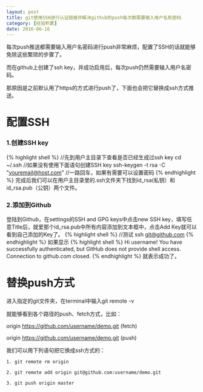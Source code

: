 ```yaml
---
layout: post
title: git使用SSH进行认证链接并解决github的push每次都需要输入用户名和密码
category: [经验积累]
date: 2016-06-16
---
```

每次push推送都需要输入用户名密码进行push非常麻烦，配置了SSH的话就能够免除这些繁琐的步骤了。

而在github上创建了ssh key，并成功启用后，每次push仍然需要输入用户名密码。

那原因是之前默认用了https的方式进行push了，下面也会把它替换成ssh方式推送。

<!-- more -->

# 配置SSH

### 1.创建SSH key
	
{% highlight shell %}
//先到用户主目录下查看是否已经生成过ssh key
cd ~/.ssh
//如果没有使用下面语句创建SSH key
ssh-keygen -t rsa -C "youremail@host.com"
//一路回车，如果有需要可以设置密码
{% endhighlight %}
完成后我们可以在用户主目录里的.ssh文件夹下找到id_rsa(私钥）和id_rsa.pub（公钥）两个文件。

### 2.添加到Github

登陆到Github，在settings的SSH and GPG keys中点击new SSH key，填写任意Title后，就爱那个id_rsa.pub中所有内容添加到文本框中，点击Add Key就可以看到自己添加的Key了。
{% highlight shell %}
//测试
ssh git@github.com
{% endhighlight %}
如果显示
{% highlight shell %}
Hi username! You have successfully authenticated, but GitHub does not provide shell access.
Connection to github.com closed.
{% endhighlight %}
就表示成功了。

# 替换push方式
进入指定的git文件夹，在terminal中输入git remote -v

就能够看到各个路径的push、fetch方式，比如：

origin https://github.com/username/demo.git (fetch)

origin https://github.com/username/demo.git (push)

我们可以用下列语句把它换成ssh方式的：

	
	1. git remote rm origin

	2. git remote add origin git@github.com:username/demo.git

	3. git push origin master

